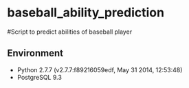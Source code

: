 baseball_ability_prediction
===========================

#Script to predict abilities of baseball player
## Environment
* Python 2.7.7 (v2.7.7:f89216059edf, May 31 2014, 12:53:48) 
* PostgreSQL 9.3
